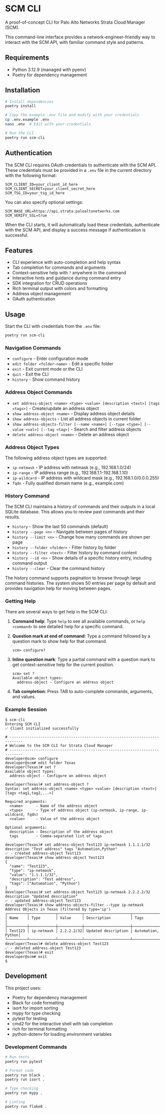 # SCM CLI

A proof-of-concept CLI for Palo Alto Networks Strata Cloud Manager (SCM).

This command-line interface provides a network-engineer-friendly way to interact with the SCM API, with familiar command style and patterns.

## Requirements

- Python 3.12.9 (managed with pyenv)
- Poetry for dependency management

## Installation

```bash
# Install dependencies
poetry install

# Copy the example .env file and modify with your credentials
cp .env.example .env
nano .env  # Edit with your credentials

# Run the CLI
poetry run scm-cli
```

## Authentication

The SCM CLI requires OAuth credentials to authenticate with the SCM API. These credentials must be provided in a `.env` file in the current directory with the following format:

```
SCM_CLIENT_ID=your_client_id_here
SCM_CLIENT_SECRET=your_client_secret_here
SCM_TSG_ID=your_tsg_id_here
```

You can also specify optional settings:

```
SCM_BASE_URL=https://api.strata.paloaltonetworks.com
SCM_VERIFY_SSL=true
```

When the CLI starts, it will automatically load these credentials, authenticate with the SCM API, and display a success message if authentication is successful.

## Features

- CLI experience with auto-completion and help syntax
- Tab completion for commands and arguments
- Context-sensitive help with `?` anywhere in the command
- Interactive hints and guidance during command entry
- SDK integration for CRUD operations
- Rich terminal output with colors and formatting
- Address object management
- OAuth authentication

## Usage

Start the CLI with credentials from the `.env` file:

```bash
poetry run scm-cli
```

### Navigation Commands

- `configure` - Enter configuration mode
- `edit folder <folder-name>` - Edit a specific folder
- `exit` - Exit current mode or the CLI
- `quit` - Exit the CLI
- `history` - Show command history

### Address Object Commands

- `set address-object <name> <type> <value> [description <text>] [tags <tags>]` - Create/update an address object
- `show address-object <name>` - Display address object details
- `show address-objects` - List all address objects in current folder
- `show address-objects-filter [--name <name>] [--type <type>] [--value <val>] [--tag <tag>]` - Search and filter address objects
- `delete address-object <name>` - Delete an address object

### Address Object Types

The following address object types are supported:

- `ip-netmask` - IP address with netmask (e.g., 192.168.1.0/24)
- `ip-range` - IP address range (e.g., 192.168.1.1-192.168.1.10)
- `ip-wildcard` - IP address with wildcard mask (e.g., 192.168.1.0/0.0.0.255)
- `fqdn` - Fully qualified domain name (e.g., example.com)

### History Command

The SCM CLI maintains a history of commands and their outputs in a local SQLite database. This allows you to review past commands and their results.

- `history` - Show the last 50 commands (default)
- `history --page <n>` - Navigate between pages of history
- `history --limit <n>` - Change how many commands are shown per page
- `history --folder <folder>` - Filter history by folder
- `history --filter <text>` - Filter history by command content
- `history --id <n>` - Show details of a specific history entry, including command output
- `history --clear` - Clear the command history

The history command supports pagination to browse through large command histories. The system shows 50 entries per page by default and provides navigation help for moving between pages.

### Getting Help

There are several ways to get help in the SCM CLI:

1. **Command help**: Type `help` to see all available commands, or `help <command>` to see detailed help for a specific command.

2. **Question mark at end of command**: Type a command followed by a question mark to show help for that command. 
   ```
   scm> configure?
   ```

3. **Inline question mark**: Type a partial command with a question mark to get context-sensitive help for the current position.
   ```
   scm> set ?
   Available object types:
     address-object - Configure an address object
   ```

4. **Tab completion**: Press TAB to auto-complete commands, arguments, and values.

### Example Session

```
$ scm-cli
Entering SCM CLI
✅ Client initialized successfully

# ----------------------------------------------------------------------------
# Welcome to the SCM CLI for Strata Cloud Manager
# ----------------------------------------------------------------------------
developer@scm> configure
developer@scm# edit folder Texas
developer(Texas)# set ?
Available object types:
  address-object - Configure an address object

developer(Texas)# set address-object ?
Syntax: set address-object <name> <type> <value> [description <text>] [tags <tag1,tag2,...>]

Required arguments:
  <name>      - Name of the address object
  <type>      - Type of address object (ip-netmask, ip-range, ip-wildcard, fqdn)
  <value>     - Value of the address object

Optional arguments:
  description - Description of the address object
  tags        - Comma-separated list of tags

developer(Texas)# set address-object Test123 ip-netmask 1.1.1.1/32 description "Test address" tags "Automation,Python"
✅ - created address-object Test123
developer(Texas)# show address-object Test123
{
  "name": "Test123",
  "type": "ip-netmask",
  "value": "1.1.1.1/32",
  "description": "Test address",
  "tags": ["Automation", "Python"]
}
developer(Texas)# set address-object Test123 ip-netmask 2.2.2.2/32 description "Updated description"
✅ - updated address-object Test123
developer(Texas)# show address-objects-filter --type ip-netmask
Address Objects in Texas (filtered by type='ip')
┌─────────┬────────────┬───────────┬─────────────────────┬───────────────────┐
│ Name    │ Type       │ Value     │ Description         │ Tags              │
├─────────┼────────────┼───────────┼─────────────────────┼───────────────────┤
│ Test123 │ ip-netmask │ 2.2.2.2/32│ Updated description │ Automation, Python│
└─────────┴────────────┴───────────┴─────────────────────┴───────────────────┘
developer(Texas)# delete address-object Test123
✅ - deleted address-object Test123
developer(Texas)# exit
developer@scm# exit
$
```

## Development

This project uses:
- Poetry for dependency management
- Black for code formatting
- isort for import sorting
- mypy for type checking
- pytest for testing
- cmd2 for the interactive shell with tab completion
- rich for terminal formatting
- python-dotenv for loading environment variables

### Development Commands

```bash
# Run tests
poetry run pytest

# Format code
poetry run black .
poetry run isort .

# Type checking
poetry run mypy .

# Linting
poetry run flake8 .
```